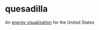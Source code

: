 quesadilla
==========

An [energy visualization](http://mdahlhausen.github.io/quesadilla/) for the United States
